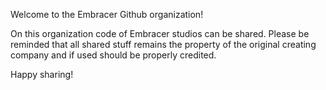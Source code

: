 Welcome to the Embracer Github organization!

On this organization code of Embracer studios can be shared. Please be reminded that all shared stuff remains the property of the original creating company and if used should be properly credited.

Happy sharing!
